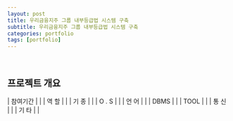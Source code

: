 ```yaml
---
layout: post
title: 우리금융지주 그룹 내부등급법 시스템 구축
subtitle: 우리금융지주 그룹 내부등급법 시스템 구축
categories: portfolio
tags: [portfolio]
---
```

##
![]()  
-

## 프로젝트 개요

| 참여기간 |  |
| 역 할 |  |
| 기 종 |  |
| O . S |  |
| 언 어 |  |
| DBMS |  |
| TOOL |  |
| 통 신 |  |
| 기 타 |  |

